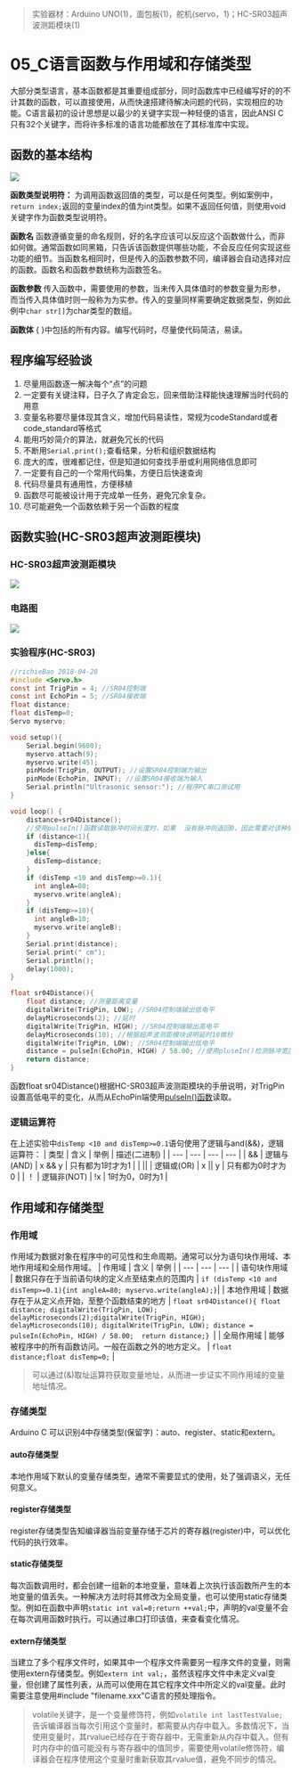 > 实验器材：Arduino UNO(1)，面包板(1)，舵机(servo，1)；HC-SR03超声波测距模块(1)
# 05_C语言函数与作用域和存储类型
大部分类型语言，基本函数都是其重要组成部分，同时函数库中已经编写好的的不计其数的函数，可以直接使用，从而快速搭建待解决问题的代码，实现相应的功能。C语言最初的设计思想是以最少的关键字实现一种轻便的语言，因此ANSI C只有32个关键字，而将许多标准的语言功能都放在了其标准库中实现。
## 函数的基本结构
![](_v_images/_1524881362_28665.jpg)

**函数类型说明符：**
为调用函数返回值的类型，可以是任何类型。例如案例中，`return index;`返回的变量index的值为int类型。如果不返回任何值，则使用void关键字作为函数类型说明符。

**函数名**
函数遵循变量的命名规则，好的名字应该可以反应这个函数做什么，而非如何做。通常函数如同黑箱，只告诉该函数提供哪些功能，不会反应任何实现这些功能的细节。当函数名相同时，但是传入的函数参数不同，编译器会自动选择对应的函数。函数名和函数参数统称为函数签名。

**函数参数**
传入函数中，需要使用的参数，当未传入具体值时的参数变量为形参，而当传入具体值时则一般称为为实参。传入的变量同样需要确定数据类型，例如此例中`char str[]`为char类型的数组。

**函数体**
{ }中包括的所有内容。编写代码时，尽量使代码简洁，易读。

## 程序编写经验谈
1.  尽量用函数逐一解决每个“点”的问题
2. 一定要有关键注释，日子久了肯定会忘，回来借助注释能快速理解当时代码的用意
3. 变量名称要尽量体现其含义，增加代码易读性，常规为codeStandard或者code_standard等格式
4. 能用巧妙简介的算法，就避免冗长的代码
5. 不断用`Serial.print();`查看结果，分析和组织数据结构
6. 庞大的库，很难都记住，但是知道如何查找手册或利用网络信息即可
7. 一定要有自己的一个常用代码集，方便日后快速查询
8. 代码尽量具有通用性，方便移植
9. 函数尽可能被设计用于完成单一任务，避免冗余复杂。
10. 尽可能避免一个函数依赖于另一个函数的程度

## 函数实验(HC-SR03超声波测距模块)
### HC-SR03超声波测距模块
![](_v_images/_1524885304_11390.jpg)

### 电路图
![](_v_images/_1524885627_4733.jpg)

### 实验程序(HC-SR03)
```C
//richieBao 2018-04-28
#include <Servo.h>
const int TrigPin = 4; //SR04控制端
const int EchoPin = 5; //SR04接收端
float distance;
float disTemp=0;
Servo myservo;  

void setup(){
    Serial.begin(9600);
    myservo.attach(9);
    myservo.write(45);
    pinMode(TrigPin, OUTPUT); //设置SR04控制端为输出
    pinMode(EchoPin, INPUT); //设置SR04接收端为输入
    Serial.println("Ultrasonic sensor:"); //程序PC串口测试用
}

void loop() {    
    distance=sr04Distance(); 
    //使用pulseIn()函数读取脉冲时间长度时，如果  没有脉冲则返回0，因此需要对该种情况做出判断，当返回为0时，保持舵机角度不变。
    if (distance<1){
      disTemp=disTemp;
    }else{
      disTemp=distance;
    }
    if (disTemp <10 and disTemp>=0.1){
      int angleA=80;
      myservo.write(angleA);
    }
    if (disTemp>=10){
      int angleB=10;
      myservo.write(angleB);
    }
    Serial.print(distance);
    Serial.print(" cm");
    Serial.println();
    delay(1000);    
}

float sr04Distance(){
    float distance; //测量距离变量
    digitalWrite(TrigPin, LOW); //SR04控制端输出低电平
    delayMicroseconds(2); //延时
    digitalWrite(TrigPin, HIGH); //SR04控制端输出高电平
    delayMicroseconds(10); //根据超声波测距模块说明延时10微秒
    digitalWrite(TrigPin, LOW); //SR04控制端输出低电平
    distance = pulseIn(EchoPin, HIGH) / 58.00; //使用pluseIn()检测脉冲宽度，并计算距离，可以根据实际测量值，调整计算公式除数
    return distance;
}

```
函数float sr04Distance()根据HC-SR03超声波测距模块的手册说明，对TrigPin设置高低电平的变化，从而从EchoPin端使用[pulseIn()函数](https://www.arduino.cc/reference/en/language/functions/advanced-io/pulsein/)读取。

### 逻辑运算符
在上述实验中`disTemp <10 and disTemp>=0.1`语句使用了逻辑与and(&&)，逻辑运算符：
| 类型 | 含义 | 举例 | 描述(二进制) |
| --- | --- | --- | --- |
| && | 逻辑与(AND) | x && y | 只有都为1时才为1 |
| || | 逻辑或(OR) | x || y | 只有都为0时才为0 |
| ！ | 逻辑非(NOT) | !x | 1时为0，0时为1 |

##  作用域和存储类型
### 作用域
作用域为数据对象在程序中的可见性和生命周期。通常可以分为语句块作用域、本地作用域和全局作用域。
| 作用域 | 含义 | 举例 |
| --- | --- | --- |
| 语句块作用域 | 数据只存在于当前语句块的定义点至结束点的范围内 |    ` if (disTemp <10 and disTemp>=0.1){int angleA=80; myservo.write(angleA);} `|
| 本地作用域 | 数据存在于从定义点开始，至整个函数结束的地方 | `float sr04Distance(){ float distance; digitalWrite(TrigPin, LOW); delayMicroseconds(2);digitalWrite(TrigPin, HIGH); delayMicroseconds(10); digitalWrite(TrigPin, LOW); distance = pulseIn(EchoPin, HIGH) / 58.00;  return distance;} `|
| 全局作用域 | 能够被程序中的所有函数访问。一般在函数之外的地方定义。 | `float distance;float disTemp=0;` |

>可以通过(&)取址运算符获取变量地址，从而进一步证实不同作用域的变量地址情况。

### 存储类型
Arduino C 可以识别4中存储类型(保留字)：auto、register、static和extern。

#### auto存储类型
本地作用域下默认的变量存储类型，通常不需要显式的使用，处了强调语义，无任何意义。

#### register存储类型
register存储类型告知编译器当前变量存储于芯片的寄存器(register)中，可以优化代码的执行效率。

#### static存储类型
每次函数调用时，都会创建一组新的本地变量，意味着上次执行该函数所产生的本地变量的值丢失。一种解决方法时将其修改为全局变量，也可以使用static存储类型。例如在函数中声明`static int val=0;return ++val;`中，声明的val变量不会在每次调用函数时执行。可以通过串口打印该值，来查看变化情况。

#### extern存储类型
当建立了多个程序文件时，如果其中一个程序文件需要另一程序文件的变量，则需使用extern存储类型。例如`extern int val;`，虽然该程序文件中未定义val变量，但创建了属性列表，从而可以使用在其它程序文件中所定义的val变量。此时需要注意使用#include "filename.xxx"C语言的预处理指令。

> volatile关键字，是一个变量修饰符，例如`volatile int lastTestValue; `告诉编译器当每次引用这个变量时，都需要从内存中载入。多数情况下，当使用变量时，其rvalue已经存在于寄存器中，无需重新从内存中载入。但有时内存中的值可能没有与寄存器中的值同步，需要使用volatile修饰符，编译器会在程序使用这个变量时重新获取其rvalue值，避免不同步的情况。








